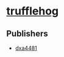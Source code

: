 # [trufflehog](https://pypi.org/project/trufflehog)



## Publishers
- [dxa4481](https://pypi.org/user/dxa4481)

